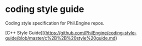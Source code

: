 # coding style guide
Coding style specification for Phil.Engine repos. 

[C++ Style Guide][(https://github.com/PhilEngine/coding-style-guide/blob/master/c%2B%2B%20style%20guide.md)




